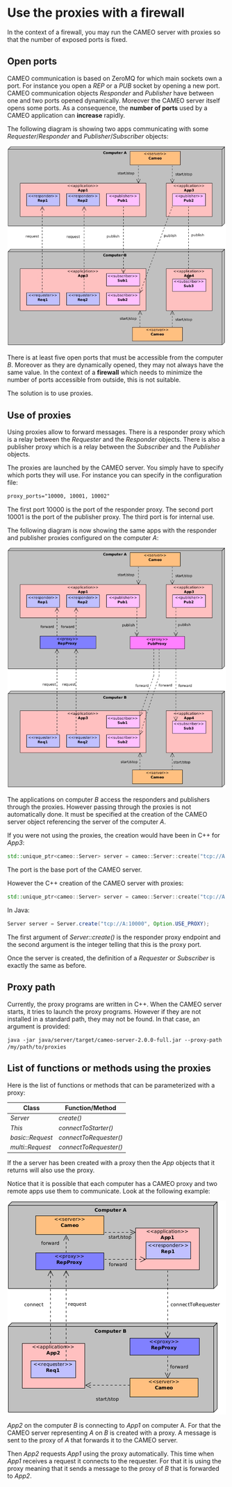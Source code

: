 # Use the proxies with a firewall


In the context of a firewall, you may run the CAMEO server with proxies so that the number of exposed ports is fixed.

## Open ports

CAMEO communication is based on ZeroMQ for which main sockets own a port. For instance you open a *REP* or a *PUB* socket by opening a new port. CAMEO communication objects *Responder* and *Publisher* have between one and two ports opened dynamically. Moreover the CAMEO server itself opens some ports. As a consequence, the **number of ports** used by a CAMEO application can **increase** rapidly.  

The following diagram is showing two apps communicating with some *Requester*/*Responder* and *Publisher*/*Subscriber* objects:

![Communication without proxies](images/No-proxy.png)

There is at least five open ports that must be accessible from the computer *B*. Moreover as they are dynamically opened, they may not always have the same value.
In the context of a **firewall** which needs to minimize the number of ports accessible from outside, this is not suitable.

The solution is to use proxies.

## Use of proxies

Using proxies allow to forward messages. There is a responder proxy which is a relay between the *Requester* and the *Responder* objects. There is also a publisher proxy which is a relay between the *Subscriber* and the *Publisher* objects.

The proxies are launched by the CAMEO server. You simply have to specify which ports they will use. For instance you can specify in the configuration file:
```xml
proxy_ports="10000, 10001, 10002"
```
The first port 10000 is the port of the responder proxy. The second port 10001 is the port of the publisher proxy. The third port is for internal use.

The following diagram is now showing the same apps with the responder and publisher proxies configured on the computer *A*:

![Communication with proxies](images/Proxy.png)

The applications on computer *B* access the responders and publishers through the proxies.
However passing through the proxies is not automatically done. It must be specified at the creation of the CAMEO server object referencing the server of the computer *A*.

If you were not using the proxies, the creation would have been in C++ for *App3*:
```cpp
std::unique_ptr<cameo::Server> server = cameo::Server::create("tcp://A:7000");
```
The port is the base port of the CAMEO server.

However the C++ creation of the CAMEO server with proxies:
```cpp
std::unique_ptr<cameo::Server> server = cameo::Server::create("tcp://A:10000", cameo::USE_PROXY);
```
In Java:
```java
Server server = Server.create("tcp://A:10000", Option.USE_PROXY);
```

The first argument of *Server::create()* is the responder proxy endpoint and the second argument is the integer telling that this is the proxy port.

Once the server is created, the definition of a *Requester* or *Subscriber* is exactly the same as before.

## Proxy path

Currently, the proxy programs are written in C++. When the CAMEO server starts, it tries to launch the proxy programs. However if they are not installed in a standard path, they may not be found. In that case, an argument is provided:

```
java -jar java/server/target/cameo-server-2.0.0-full.jar --proxy-path /my/path/to/proxies
```

## List of functions or methods using the proxies

Here is the list of functions or methods that can be parameterized with a proxy:

**Class**        | **Function/Method**    
-----------------|------------------------
*Server*         | *create()*               
*This*           | *connectToStarter()*               
*basic::Request* | *connectToRequester()*               
*multi::Request* | *connectToRequester()*               

If the a server has been created with a proxy then the *App* objects that it returns will also use the proxy.

Notice that it is possible that each computer has a CAMEO proxy and two remote apps use them to communicate. Look at the following example:

![Communication with proxies](images/Proxy-computers.png)

*App2* on the computer *B* is connecting to *App1* on computer A. For that the CAMEO server representing *A* on *B* is created with a proxy. A message is sent to the proxy of *A* that forwards it to the CAMEO server.

Then *App2* requests *App1* using the proxy automatically. This time when *App1* receives a request it connects to the requester. For that it is using the proxy meaning that it sends a message to the proxy of *B* that is forwarded to *App2*.
